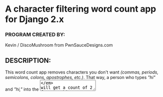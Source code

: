 # A character filtering word count app for Django 2.x

### PROGRAM CREATED BY:
Kevin / DiscoMushroom from PwnSauceDesigns.com

## DESCRIPTION:

This word count app removes characters you don't want *(commas, periods, semicolons, colons, apostrophes, etc.)*. That way, a person
who types *"hi"* and *"hi,"* into the *<textarea>* will get a count of 2 for *"hi"* instead of 1 for each variation.

**If you want any character removed:** Add the single string you don't want into the *delete_values* list.

**If your goal wasn't to count words, but filter them:** You could use this as a springboard and modify the function to filter certain words. Doing so would simplify the function far more.

### EXAMPLE:

No signup or login required: https://pwnsaucedesigns.com/wordcount_app/
